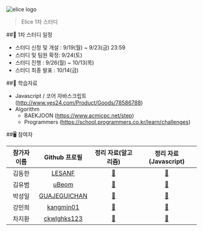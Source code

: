 ![elice logo](https://user-images.githubusercontent.com/54767632/191028322-e9d1986e-0d98-412b-9e10-4cc4fcd1e8bf.png)

> Elice 1차 스터디

##📅 1차 스터디 일정

-   스터디 신청 및 개설 : 9/19(월) ~ 9/23(금) 23:59
-   스터디 및 팀원 확정: 9/24(토)
-   스터디 진행 : 9/26(월) ~ 10/13(목)
-   스터디 최종 발표 : 10/14(금)

##📝 학습자료

-   Javascript / 코어 자바스크립트(http://www.yes24.com/Product/Goods/78586788)
-   Algorithm
    -   BAEKJOON (https://www.acmicpc.net/step)
    -   Programmers (https://school.programmers.co.kr/learn/challenges)

##🖥 참여자

| 참가자 이름 |                  Github 프로필                  |                                                    정리 자료(알고리즘)                                                    | 정리 자료(Javascript) |
| :---------: | :---------------------------------------------: | :-----------------------------------------------------------------------------------------------------------------------: | :-------------------: |
|   김동한    |       [LESANF](https://github.com/LESANF)       | [:link:](https://github.com/Elice-SW-Engineer/Algorithm-Record/blob/main/Algorithm/%EA%B9%80%EB%8F%99%ED%95%9C/README.md) |      [:link:]()       |
|   김유범    |        [uBeom](https://github.com/uBeom)        |                                                        [:link:]()                                                         |      [:link:]()       |
|   박성일    | [GUAJEGUICHAN](https://github.com/GUAJEGUICHAN) |                                                        [:link:]()                                                         |      [:link:]()       |
|   강민희    |    [kangmin01](https://github.com/kangmin01)    |                                                        [:link:]()                                                         |      [:link:]()       |
|   차지환    |  [ckwlghks123](https://github.com/ckwlghks123)  |                                                        [:link:]()                                                         |      [:link:]()       |
